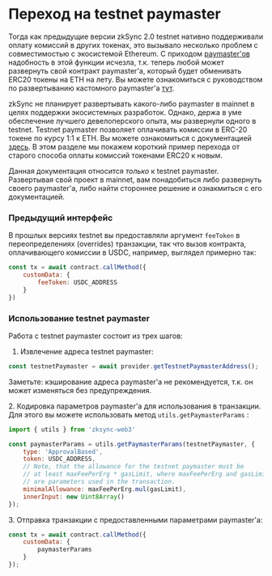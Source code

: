 # Переход на testnet paymaster

Тогда как предыдущие версии zkSync 2.0 testnet нативно поддерживали оплату комиссий в других токенах, это вызывало несколько проблем с совместимостью с экосистемой Ethereum. С приходом [paymaster'ов](https://v2-docs.zksync.io/dev/zksync-v2/aa.html#paymasters) надобность в этой функции исчезла, т.к. теперь любой может развернуть свой контракт paymaster'a, который будет обменивать ERC20 токены на ETH на лету. Вы можете ознакомиться с руководством по развертыванию кастомного paymaster'a [тут](https://v2-docs.zksync.io/dev/guide/custom-paymaster-tutorial.html).

zkSync не планирует развертывать какого-либо paymaster в mainnet в целях поддержки экосистемных разработок. Однако, держа в уме обеспечение лучшего девелоперского опыта, мы развернули одного в testnet. Testnet paymaster позволяет оплачивать комиссии в ERC-20 токене по курсу 1:1 к ETH. Вы можете ознакомиться с документацией [здесь](https://v2-docs.zksync.io/dev/zksync-v2/aa.html#testnet-paymaster). В этом разделе мы покажем короткий пример перехода от старого способа оплаты комиссий токенами ERC20 к новым.

Данная документация относится _только_ к testnet paymaster. Развертывая свой проект в mainnet, вам понадобиться либо развернуть своего paymaster'a, либо найти стороннее решение и ознакмиться с его документацией.

### Предыдущий интерфейс <a href="#previous-interface" id="previous-interface"></a>

В прошлых версиях testnet вы предоставляли аргумент `feeToken` в переопределениях (overrides) транзакции, так что вызов контракта, оплачивающего комиссии в USDC, например, выглядел примерно так:

```javascript
const tx = await contract.callMethod({
    customData: {
        feeToken: USDC_ADDRESS
    }
})
```

### Использование testnet paymaster <a href="#using-testnet-paymaster" id="using-testnet-paymaster"></a>

Работа с testnet paymaster состоит из трех шагов:

1. Извлечение адреса testnet paymaster:

```javascript
const testnetPaymaster = await provider.getTestnetPaymasterAddress();
```

Заметьте: кэширование адреса paymaster'a не рекомендуется, т.к. он может изменяться без предупреждения.

&#x20; 2\.  Кодировка параметров paymaster'a для использования в транзакции. Для этого вы можете использовать метод `utils.getPaymasterParams` :

```javascript
import { utils } from 'zksync-web3'

const paymasterParams = utils.getPaymasterParams(testnetPaymaster, {
    type: 'ApprovalBased',
    token: USDC_ADDRESS,
    // Note, that the allowance for the testnet paymaster must be
    // at least maxFeePerErg * gasLimit, where maxFeePerErg and gasLimit
    // are parameters used in the transaction.
    minimalAllowance: maxFeePerErg.mul(gasLimit),
    innerInput: new Uint8Array()
});
```

&#x20; 3\.  Отправка транзакции с предоставленными параметрами paymaster'a:

```javascript
const tx = await contract.callMethod({
    customData: {
        paymasterParams
    }
});
```
